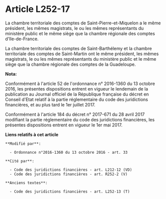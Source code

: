 # Article L252-17

La chambre territoriale des comptes de Saint-Pierre-et-Miquelon a le même président, les mêmes magistrats, le ou les mêmes
représentants du ministère public   et le même siège que la chambre régionale des comptes d'Ile-de-France.

La chambre territoriale des comptes de Saint-Barthélemy et la chambre territoriale des comptes de Saint-Martin ont le même
président, les mêmes magistrats, le ou les mêmes représentants du ministère public   et le même siège que la chambre
régionale des comptes de la Guadeloupe.

**Nota:**

Conformément à l'article 52 de l'ordonnance n° 2016-1360 du 13 octobre 2016, les présentes dispositions entrent en vigueur le
lendemain de la publication au Journal officiel de la République française du décret en Conseil d'Etat relatif à la partie
réglementaire du code des juridictions financières, et au plus tard le 1er juillet 2017.

Conformément à l'article 184 du décret n° 2017-671 du 28 avril 2017 modifiant la partie réglementaire du code des
juridictions financières, les présentes dispositions entrent en vigueur le 1er mai 2017.

**Liens relatifs à cet article**

	**Modifié par**:

	  - Ordonnance n°2016-1360 du 13 octobre 2016 - art. 33

	**Cité par**:

	  - Code des juridictions financières - art. L212-12 (VD)
	  - Code des juridictions financières - art. R252-2 (V)

	**Anciens textes**:

	  - Code des juridictions financières - art. L252-13 (T)
